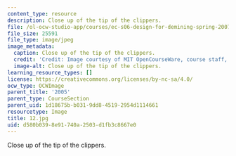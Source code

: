 ```yaml
---
content_type: resource
description: Close up of the tip of the clippers.
file: /ol-ocw-studio-app/courses/ec-s06-design-for-demining-spring-2007/d580b0398e91740a2503d1fb3c8667e0_12.jpg
file_size: 25591
file_type: image/jpeg
image_metadata:
  caption: Close up of the tip of the clippers.
  credit: 'Credit: Image courtesy of MIT OpenCourseWare, course staff, and students.'
  image-alt: Close up of the tip of the clippers.
learning_resource_types: []
license: https://creativecommons.org/licenses/by-nc-sa/4.0/
ocw_type: OCWImage
parent_title: '2005'
parent_type: CourseSection
parent_uid: 1d18675b-b031-9dd8-4519-2954d1114661
resourcetype: Image
title: 12.jpg
uid: d580b039-8e91-740a-2503-d1fb3c8667e0
---
```

Close up of the tip of the clippers.